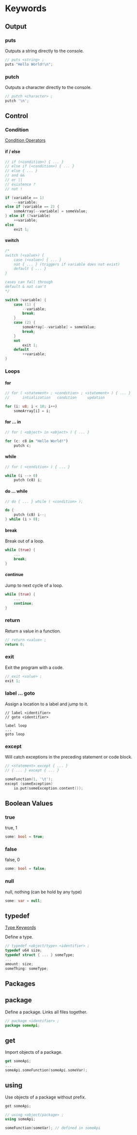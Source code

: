 # Keywords

## Output

### puts

Outputs a string directly to the console.

```cpp
// puts <string> ;
puts "Hello World!\n";
```

### putch

Outputs a character directly to the console.

```rust
// putch <character> ;
putch '\n';
```

## Control

### Condition

[Condition Operators](./operators.md#condition)

#### if / else

```cpp
// if (<condition>) { ... }
// else if (<condition>) { ... }
// else { ... }
// and && 
// or ||
// existence ?
// not !

if (variable == 1) 
    --variable;
else if (variable == 2) {
    someArray[--variable] = someValue;
} else if (?variable)
    ++variable;
else 
    exit 1;
```

#### switch

```cpp
/* 
switch (<value>) {
    case (<value>) { ... }
    not { ... } (triggers if variable does not exist)
    default { ... }
}

cases can fall through
default & not can't
*/

switch (variable) {
    case (1) { 
        --variable; 
        break; 
    }
    case (2) { 
        someArray[--variable] = someValue; 
        break; 
    }
    not
        exit 1; 
    default
        ++variable; 
}
```

### Loops

#### for

```rust
// for ( <statement> ; <condition> ; <statement> ) { ... }
//      intialization   condition     updation

for (i: u8; i < 10; i++)
    someArray[i] = i;

```

#### for ... in

```rust
// for ( <object> in <object> ) { ... }

for (c: c8 in "Hello World!")
    putch c;
```

#### while

```rust
// for ( <condition> ) { ... }

while (i --> 0)
    putch (c8) i;
```

#### do ... while

```rust
// do { ... } while ( <condition> );

do {
    putch (c8) i--;
} while (i > 0);
```

#### break

Break out of a loop.

```rust
while (true) {
    ...
    break;
}
```

#### continue

Jump to next cycle of a loop.

```rust
while (true) {
    ...
    continue;
}
```

### return

Return a value in a function.

```cpp
// return <value> ;
return 0;
```

### exit

Exit the program with a code.

```c
// exit <value> ;
exit 1;
```

### label ... goto

Assign a location to a label and jump to it.

```arm
// label <identifier>
// goto <identifier>

label loop
... 
goto loop 
```

### except

Will catch exceptions in the preceding statement or code block.

```cpp
// <statement> except { ... }
// { ... } except { ... }

someFunction(1, '\t');
except (someException)
    io.put(someException.content());
```

## Boolean Values

### true

true, 1

```cpp
some: bool = true;
```

### false

false, 0

```cpp
some: bool = false;
```

### null

null, nothing (can be hold by any type)

```java
some: var = null;
```

## typedef

[Type Keywords](./types.md#types)

Define a type.

```cpp
// typedef <object/type> <identifier> ;
typedef u64 size;
typedef struct { ... } someType;
...
amount: size;
someThing: someType;
```

## Packages

## package

Define a package. Links all files together.

```java
// package <identifier> ;
package someApi;
```

## get

Import objects of a package. 

```kotlin
get someApi;
...
someApi.someFunction(someApi.someVar);
```

## using

Use objects of a package without prefix.

```cpp
get someApi;

// using <object/package> ;
using someApi;

someFunction(someVar); // defined in someApi
```